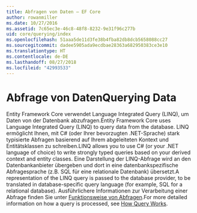 ```yaml
---
title: Abfragen von Daten – EF Core
author: rowanmiller
ms.date: 10/27/2016
ms.assetid: 7c65ec3e-46c8-48f8-8232-9e31f96c277b
uid: core/querying/index
ms.openlocfilehash: 51aaa5de11d3fe38b4fba82db8dcb5658088cc27
ms.sourcegitcommit: dadee5905ada9ecdbae28363a682950383ce3e10
ms.translationtype: HT
ms.contentlocale: de-DE
ms.lasthandoff: 08/27/2018
ms.locfileid: "42993533"
---
```

# <a name="querying-data"></a><span data-ttu-id="32f28-102">Abfrage von Daten</span><span class="sxs-lookup"><span data-stu-id="32f28-102">Querying Data</span></span>

<span data-ttu-id="32f28-103">Entity Framework Core verwendet Language Integrated Query (LINQ), um Daten von der Datenbank abzufragen.</span><span class="sxs-lookup"><span data-stu-id="32f28-103">Entity Framework Core uses Language Integrated Query (LINQ) to query data from the database.</span></span> <span data-ttu-id="32f28-104">LINQ ermöglicht Ihnen, mit C# (oder Ihrer bevorzugten .NET-Sprache) stark typisierte Abfragen basierend auf Ihrem abgeleiteten Kontext und Entitätsklassen zu schreiben.</span><span class="sxs-lookup"><span data-stu-id="32f28-104">LINQ allows you to use C# (or your .NET language of choice) to write strongly typed queries based on your derived context and entity classes.</span></span> <span data-ttu-id="32f28-105">Eine Darstellung der LINQ-Abfrage wird an den Datenbankanbieter übergeben und dort in eine datenbankspezifische Abfragesprache (z.B. SQL für eine relationale Datenbank) übersetzt.</span><span class="sxs-lookup"><span data-stu-id="32f28-105">A representation of the LINQ query is passed to the database provider, to be translated in database-specific query language (for example, SQL for a relational database).</span></span> <span data-ttu-id="32f28-106">Ausführlichere Informationen zur Verarbeitung einer Abfrage finden Sie unter [Funktionsweise von Abfragen](overview.md).</span><span class="sxs-lookup"><span data-stu-id="32f28-106">For more detailed information on how a query is processed, see [How Query Works](overview.md).</span></span>
